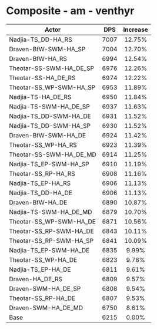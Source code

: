# Composite - am - venthyr
| Actor | DPS | Increase |
|---|:---:|:---:|
|Nadjia-TS_DD-HA_RS|7007|12.75%|
|Draven-BfW-SWM-HA_SP|7004|12.70%|
|Draven-BfW-HA_RS|6994|12.54%|
|Theotar-SS-SWM-HA_DE_SP|6976|12.26%|
|Theotar-SS-HA_DE_RS|6974|12.22%|
|Theotar-SS_WP-SWM-HA_SP|6953|11.89%|
|Nadjia-TS-HA_DE_RS|6950|11.84%|
|Nadjia-TS-SWM-HA_DE_SP|6937|11.63%|
|Nadjia-TS_DD-SWM-HA_DE|6931|11.52%|
|Nadjia-TS_DD-SWM-HA_SP|6930|11.52%|
|Draven-BfW-SWM-HA_DE|6924|11.42%|
|Theotar-SS_WP-HA_RS|6923|11.39%|
|Theotar-SS-SWM-HA_DE_MD|6914|11.25%|
|Nadjia-TS_EP-SWM-HA_SP|6910|11.19%|
|Theotar-SS_RP-HA_RS|6908|11.16%|
|Nadjia-TS_EP-HA_RS|6906|11.13%|
|Nadjia-TS_DD-HA_DE|6906|11.13%|
|Draven-BfW-HA_DE|6890|10.87%|
|Nadjia-TS-SWM-HA_DE_MD|6879|10.70%|
|Theotar-SS_WP-SWM-HA_DE|6871|10.56%|
|Theotar-SS_RP-SWM-HA_DE|6843|10.11%|
|Theotar-SS_RP-SWM-HA_SP|6841|10.09%|
|Nadjia-TS_EP-SWM-HA_DE|6835|9.99%|
|Theotar-SS_WP-HA_DE|6823|9.78%|
|Nadjia-TS_EP-HA_DE|6811|9.61%|
|Draven-HA_DE_RS|6809|9.57%|
|Draven-SWM-HA_DE_SP|6808|9.54%|
|Theotar-SS_RP-HA_DE|6807|9.53%|
|Draven-SWM-HA_DE_MD|6750|8.61%|
|Base|6215|0.00%|
